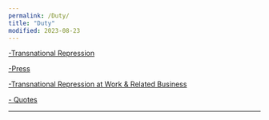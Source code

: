 ```yaml
---
permalink: /Duty/
title: "Duty"
modified: 2023-08-23
---
```













<a href=" https://phdcsseiden.github.io/Tr/ "> -Transnational Repression  </a> 




<a href=" https://phdcsseiden.github.io/News/ "> -Press  </a> 




<a href="  "> -Transnational Repression at Work & Related Business  </a> 


<a href=" https://phdcsseiden.github.io/quotes/ "> - Quotes  </a> 




<hr style="height:2px;border-width:0;color:gray;background-color:gray">




